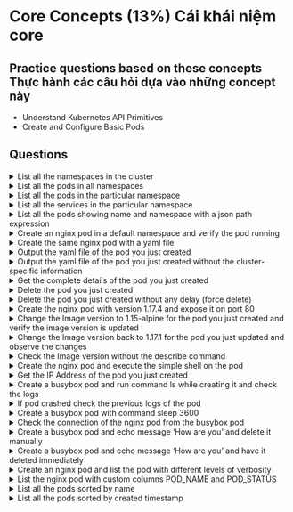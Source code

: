 # Core Concepts (13%) Cái khái niệm core

## Practice questions based on these concepts Thực hành các câu hỏi dựa vào những concept này

* Understand Kubernetes API Primitives
* Create and Configure Basic Pods

## Questions

<details><summary>List all the namespaces in the cluster</summary>
<p>

```
kubectl get namespaces

kubectl get ns
```
</p>
</details>

<details><summary>List all the pods in all namespaces</summary>
<p>

```
kubectl get po --all-namespaces
```
</p>
</details>

<details><summary>List all the pods in the particular namespace</summary>
<p>

```
kubectl get po -n <namespace name>
```
</p>
</details>

<details><summary>List all the services in the particular namespace</summary>
<p>

```
kubectl get svc -n <namespace name>
```
</p>
</details>

<details><summary>List all the pods showing name and namespace with a json path expression</summary>
<p>

```
kubectl get pods -o=jsonpath="{.items[*]['metadata.name', 'metadata.namespace']}"
```
</p>
</details>

<details><summary>Create an nginx pod in a default namespace and verify the pod running</summary>
<p>

```
// creating a pod
kubectl run nginx --image=nginx --restart=Never

// List the pod
kubectl get po
```
</p>
</details>


<details><summary>Create the same nginx pod with a yaml file</summary>
<p>

```
// get the yaml file with --dry-run flag
kubectl run nginx --image=nginx --restart=Never --dry-run -o yaml > nginx-pod.yaml

// cat nginx-pod.yaml
apiVersion: v1
kind: Pod
metadata:
  creationTimestamp: null
  labels:
    run: nginx
  name: nginx
spec:
  containers:
  - image: nginx
    name: nginx
    resources: {}
  dnsPolicy: ClusterFirst
  restartPolicy: Never
status: {}

// create a pod 
kubectl create -f nginx-pod.yaml
```
</p>
</details>


<details><summary>Output the yaml file of the pod you just created</summary>
<p>

```
kubectl get po nginx -o yaml
```
</p>
</details>


<details><summary>Output the yaml file of the pod you just created without the cluster-specific information</summary>
<p>

```
kubectl get po nginx -o yaml --export
```
</p>
</details>


<details><summary>Get the complete details of the pod you just created</summary>
<p>

```
kubectl describe pod nginx
```
</p>
</details>


<details><summary>Delete the pod you just created</summary>
<p>

```
kubectl delete po nginx

kubectl delete -f nginx-pod.yaml
```
</p>
</details>


<details><summary>Delete the pod you just created without any delay (force delete)</summary>
<p>

```
kubectl delete po nginx --grace-period=0 --force
```
</p>
</details>


<details><summary>Create the nginx pod with version 1.17.4 and expose it on port 80</summary>
<p>

```
kubectl run nginx --image=nginx:1.17.4 --restart=Never --port=80
```
</p>
</details>


<details><summary>Change the Image version to 1.15-alpine for the pod you just created and verify the image version is updated</summary>
<p>

```
kubectl set image pod/nginx nginx=nginx:1.15-alpine

kubectl describe po nginx

// another way it will open vi editor and change the version
kubeclt edit po nginx

kubectl describe po nginx
```
</p>
</details>


<details><summary>Change the Image version back to 1.17.1 for the pod you just updated and observe the changes</summary>
<p>

```
kubectl set image pod/nginx nginx=nginx:1.17.1

kubectl describe po nginx

kubectl get po nginx -w # watch it
```
</p>
</details>


<details><summary>Check the Image version without the describe command</summary>
<p>

```
kubectl get po nginx -o jsonpath='{.spec.containers[].image}{"\n"}'
```
</p>
</details>


<details><summary>Create the nginx pod and execute the simple shell on the pod</summary>
<p>

```
// creating a pod
kubectl run nginx --image=nginx --restart=Never

// exec into the pod
kubectl exec -it nginx /bin/sh
```
</p>
</details>


<details><summary>Get the IP Address of the pod you just created</summary>
<p>

```
kubectl get po nginx -o wide
```
</p>
</details>

<details><summary>Create a busybox pod and run command ls while creating it and check the logs</summary>
<p>

```
kubectl run busybox --image=busybox --restart=Never -- ls

kubectl logs busybox
```
</p>
</details>


<details><summary>If pod crashed check the previous logs of the pod</summary>
<p>

```
kubectl logs busybox -p
```
</p>
</details>


<details><summary>Create a busybox pod with command sleep 3600</summary>
<p>

```
kubectl run busybox --image=busybox --restart=Never -- /bin/sh -c "sleep 3600"
```
</p>
</details>


<details><summary>Check the connection of the nginx pod from the busybox pod</summary>
<p>

```
kubectl get po nginx -o wide

// check the connection
kubectl exec -it busybox -- wget -o- <IP Address>
```
</p>
</details>


<details><summary>Create a busybox pod and echo message ‘How are you’ and delete it manually</summary>
<p>

```
kubectl run busybox --image=nginx --restart=Never -it -- echo "How are you"

kubectl delete po busybox
```
</p>
</details>


<details><summary>Create a busybox pod and echo message ‘How are you’ and have it deleted immediately</summary>
<p>

```
// notice the --rm flag
kubectl run busybox --image=nginx --restart=Never -it --rm -- echo "How are you"
```
</p>
</details>


<details><summary>Create an nginx pod and list the pod with different levels of verbosity</summary>
<p>

```
// create a pod
kubectl run nginx --image=nginx --restart=Never --port=80

// List the pod with different verbosity
kubectl get po nginx --v=7
kubectl get po nginx --v=8
kubectl get po nginx --v=9
```
</p>
</details>


<details><summary>List the nginx pod with custom columns POD_NAME and POD_STATUS</summary>
<p>

```
kubectl get po -o=custom-columns="POD_NAME:.metadata.name, POD_STATUS:.status.containerStatuses[].state"
```
</p>
</details>


<details><summary>List all the pods sorted by name</summary>
<p>

```
kubectl get pods --sort-by=.metadata.name
```
</p>
</details>


<details><summary>List all the pods sorted by created timestamp</summary>
<p>

```
kubectl get pods--sort-by=.metadata.creationTimestamp
```
</p>
</details>
